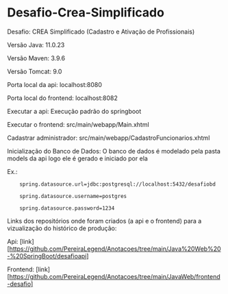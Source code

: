 # Desafio-Crea-Simplificado
Desafio: CREA Simplificado (Cadastro e Ativação de Profissionais)

Versão Java: 11.0.23

Versão Maven: 3.9.6

Versão Tomcat: 9.0

Porta local da api: localhost:8080

Porta local do frontend: localhost:8082

Executar a api: Execução padrão do springboot

Executar o frontend: src/main/webapp/Main.xhtml

Cadastrar administrador: src/main/webapp/CadastroFuncionarios.xhtml

Inicialização do Banco de Dados: O banco de dados é modelado pela pasta models da api logo ele é gerado e iniciado por ela

  Ex.: 
  
        spring.datasource.url=jdbc:postgresql://localhost:5432/desafiobd
  
        spring.datasource.username=postgres
        
        spring.datasource.password=1234

Links dos repositórios onde foram criados (a api e o frontend) para a vizualização do histórico de produção:

Api: [link][https://github.com/PereiraLegend/Anotacoes/tree/main/Java%20Web%20-%20SpringBoot/desafioapi]

Frontend: [link][https://github.com/PereiraLegend/Anotacoes/tree/main/JavaWeb/frontend-desafio]
